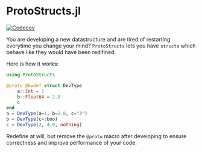 # ProtoStructs.jl

[![Codecov](https://codecov.io/gh/beastyblacksmith/ProtoStructs.jl/branch/master/graph/badge.svg)](https://codecov.io/gh/beastyblacksmith/ProtoStructs.jl)

You are developing a new datastructure and are tired of restarting everytime you change your mind?
`ProtoStructs` lets you have `structs` which behave like they would have been redifined.

Here is how it works:

```julia
using ProtoStructs

@proto @kwdef struct DevType
    a::Int = 1
    b::Float64 = 2.0
    c
end
a = DevType(a=1, b=2.0, c="3")
b = DevType(c=:boo)
c = DevType(2, 4.0, nothing)
```

Redefine at will, but remove the `@proto` macro after developing to ensure correctness and improve performance of your code.
